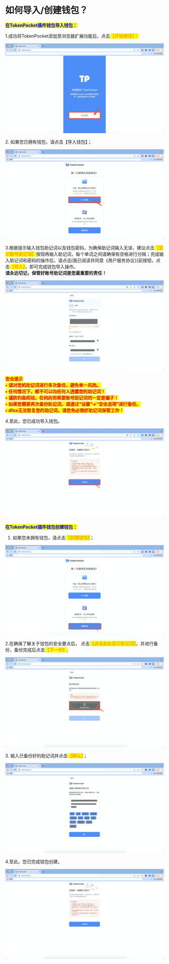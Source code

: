 # 如何导入/创建钱包？

<mark style="color:blue;">**在TokenPocket插件钱包导入钱包：**</mark>

1.成功将TokenPocket添加至浏览器扩展功能后，点击<mark style="color:orange;">**【开始使用】；**</mark>

![](<../../../.gitbook/assets/1 (24).png>)

2\. 如果您已拥有钱包，请点击【导入钱包】；

![](<../../../.gitbook/assets/2 (22) (2).png>)

3.根据提示输入钱包助记词以及钱包密码，为确保助记词输入无误，建议点击<mark style="color:orange;">**【显示账号助记词】**</mark>按钮再输入助记词，每个单词之间请确保有空格进行分隔；完成输入助记词和密码的操作后，请点击\[我已阅读并同意《用户服务协议》]前按钮，点击<mark style="color:orange;">**【导入】**</mark>，即可完成钱包导入操作。\
**请永远切记，保管好账号助记词是您最重要的责任！**

![](<../../../.gitbook/assets/3 (24).png>)

<mark style="color:red;">**安全提示**</mark>\
<mark style="color:red;">**• 请对您的助记词进行多次备份，避免单一风险。**</mark>\
<mark style="color:red;">**• 任何情况下，都不可以向任何人透露您的助记词！**</mark>\
<mark style="color:red;">**• 谨防钓鱼网站，任何向你索要账号助记词的一定是骗子！**</mark>\
<mark style="color:red;">**• 如果您需要再次备份助记词，请通过“设置”->“安全选项”进行备份。**</mark>\
<mark style="color:red;">**• dfox无法恢复您的助记词，请您务必做好助记词保管工作！**</mark>

4.至此，您已成功导入钱包。

![](<../../../.gitbook/assets/4 (16).png>)

<mark style="color:blue;">**在TokenPocket插件钱包创建钱包：**</mark>

1. 如果您未拥有钱包，请点击<mark style="color:orange;">**【创建钱包】**</mark>；

![](<../../../.gitbook/assets/5 (12) (2).png>)

2.在确保了解关于钱包的安全要点后， 点击<mark style="color:orange;">**【点击此处显示助记词】**</mark>，并进行备份，备份完成后点击<mark style="color:orange;">**【下一步】**</mark>;

![](<../../../.gitbook/assets/6 (11) (1).png>)

3\. 输入已备份好的助记词并点击<mark style="color:orange;">**【确认】**</mark>；

![](<../../../.gitbook/assets/7 (6).png>)

4.至此，您已完成钱包创建。

![](<../../../.gitbook/assets/8 (2) (2).png>)

